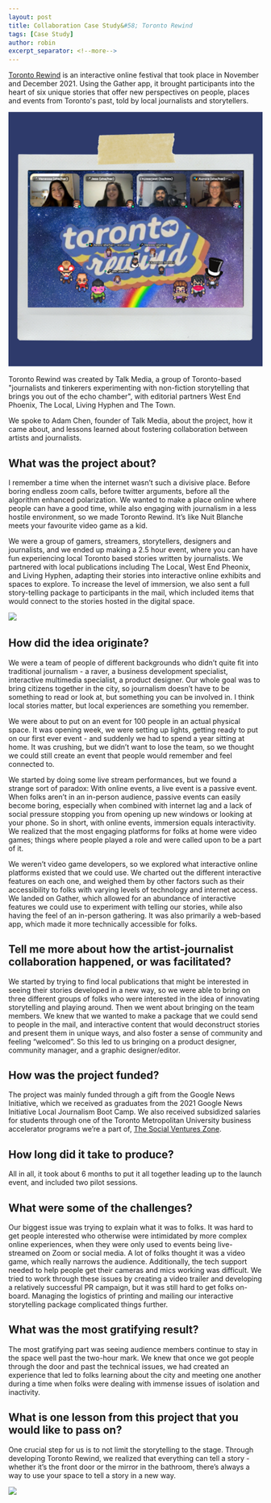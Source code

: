 ```yaml
---
layout: post
title: Collaboration Case Study&#58; Toronto Rewind
tags: [Case Study]
author: robin
excerpt_separator: <!--more-->
---
```

[Toronto Rewind](https://www.talkmedia.ca/toronto-rewind) is an interactive online festival that took place in November and December 2021. Using the Gather app, it brought participants into the heart of six unique stories that offer new perspectives on people, places and events from Toronto's past, told by local journalists and storytellers.

<!--more-->

![](/assets/img/rewind/rewind.png)

Toronto Rewind was created by Talk Media, a group of Toronto-based "journalists and tinkerers experimenting with non-fiction  storytelling that brings you out of the echo chamber", with editorial partners West End Phoenix, The Local, Living Hyphen and The Town.

We spoke to Adam Chen, founder of Talk Media, about the project, how it came about, and lessons learned about fostering collaboration between artists and journalists.   


## What was the project about?

I remember a time when the internet wasn’t such a divisive place. Before boring endless zoom calls, before twitter arguments, before all the algorithm enhanced polarization. We wanted to make a place online where people can have a good time, while also engaging with journalism in a less hostile environment, so we made Toronto Rewind. It’s like Nuit Blanche meets your favourite video game as a kid.

We were a group of gamers, streamers, storytellers, designers and journalists, and we ended up making a 2.5 hour event, where you can have fun experiencing local Toronto based stories written by journalists. We partnered with local publications including The Local, West End Pheonix, and Living Hyphen, adapting their stories into interactive online exhibits and spaces to explore. To increase the level of immersion, we also sent a full story-telling package to participants in the mail, which included items that would connect to the stories hosted in the digital space. 

![](/assets/img/rewind/rewind1.png)

## How did the idea originate?

We were a team of people of different backgrounds who didn’t quite fit into traditional journalism - a raver, a business development specialist, interactive multimedia specialist, a product designer. Our whole goal was to bring citizens together in the city, so journalism doesn’t have to be something to read or look at, but something you can be involved in. I think local stories matter, but local experiences are something you remember. 

We were about to put on an event for 100 people in an actual physical space. It was opening week, we were setting up lights, getting ready to put on our first ever event - and suddenly we had to spend a year sitting at home. It was crushing, but we didn’t want to lose the team, so we thought we could still create an event that people would remember and feel connected to.

We started by doing some live stream performances, but we found a strange sort of paradox: With online events, a live event is a passive event. When folks aren’t in an in-person audience, passive events can easily become boring, especially when combined with internet lag and a lack of social pressure stopping you from opening up new windows or looking at your phone. So in short, with online events, immersion equals interactivity. We realized that the most engaging platforms for folks at home were video games; things where people played a role and were called upon to be a part of it. 

We weren’t video game developers, so we explored what interactive online platforms existed that we could use. We charted out the different interactive features on each one, and weighed them by other factors such as their accessibility to folks with varying levels of technology and internet access. We landed on Gather, which allowed for an abundance of interactive features we could use to experiment with telling our stories, while also having the feel of an in-person gathering. It was also primarily a web-based app, which made it more technically accessible for folks. 

## Tell me more about how the artist-journalist collaboration happened, or was facilitated?

We started by trying to find local publications that might be interested in seeing their stories developed in a new way, so we were able to bring on three different groups of folks who were interested in the idea of innovating storytelling and playing around. Then we went about bringing on the team members. We knew that we wanted to make a package that we could send to people in the mail, and interactive content that would deconstruct stories and present them in unique ways, and also foster a sense of community and feeling “welcomed”. So this led to us bringing on a product designer, community manager, and a graphic designer/editor. 

## How was the project funded?

The project was mainly funded through a gift from the Google News Initiative, which we received as graduates from the 2021 Google News Initiative Local Journalism Boot Camp. We also received subsidized salaries for students through one of the Toronto Metropolitan University business accelerator programs we’re a part of, [The Social Ventures Zone](https://www.torontomu.ca/svz/).

## How long did it take to produce?

All in all, it took about 6 months to put it all together leading up to the launch event, and included two pilot sessions.

## What were some of the challenges?

Our biggest issue was trying to explain what it was to folks. It was hard to get people interested who otherwise were intimidated by more complex online experiences, when they were only used to events being live-streamed on Zoom or social media. A lot of folks thought it was a video game, which really narrows the audience. Additionally, the tech support needed to help people get their cameras and mics working was difficult. We tried to work through these issues by creating a video trailer and developing a relatively successful PR campaign, but it was still hard to get folks on-board. Managing the logistics of printing and mailing our interactive storytelling package complicated things further. 

## What was the most gratifying result?

The most gratifying part was seeing audience members continue to stay in the space well past the two-hour mark. We knew that once we got people through the door and past the technical issues, we had created an experience that led to folks learning about the city and meeting one another during a time when folks were dealing with immense issues of isolation and inactivity. 

## What is one lesson from this project that you would like to pass on?

One crucial step for us is to not limit the storytelling to the stage. Through developing Toronto Rewind, we realized that everything can tell a story - whether it’s the front door or the mirror in the bathroom, there’s always a way to use your space to tell a story in a new way.

![](/assets/img/rewind/rewind2.JPG)